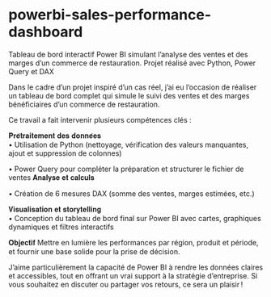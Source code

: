 # powerbi-sales-performance-dashboard
Tableau de bord interactif Power BI simulant l’analyse des ventes et des marges d’un commerce de restauration. Projet réalisé avec Python, Power Query et DAX

Dans le cadre d’un projet inspiré d’un cas réel, j’ai eu l’occasion de réaliser un tableau de bord complet qui simule le suivi des ventes et des marges bénéficiaires d’un commerce de restauration.    

Ce travail a fait intervenir plusieurs compétences clés : 

𝐏𝐫𝐞́𝐭𝐫𝐚𝐢𝐭𝐞𝐦𝐞𝐧𝐭 𝐝𝐞𝐬 𝐝𝐨𝐧𝐧𝐞́𝐞𝐬   
  • Utilisation de Python (nettoyage, vérification des valeurs manquantes, ajout et suppression de colonnes)   

  • Power Query pour compléter la préparation et structurer le fichier de ventes    𝐀𝐧𝐚𝐥𝐲𝐬𝐞 𝐞𝐭 𝐜𝐚𝐥𝐜𝐮𝐥𝐬   

  • Création de 6 mesures DAX (somme des ventes, marges estimées, etc.)    

𝐕𝐢𝐬𝐮𝐚𝐥𝐢𝐬𝐚𝐭𝐢𝐨𝐧 𝐞𝐭 𝐬𝐭𝐨𝐫𝐲𝐭𝐞𝐥𝐥𝐢𝐧𝐠   
  • Conception du tableau de bord final sur Power BI avec cartes, graphiques dynamiques et filtres interactifs    

𝐎𝐛𝐣𝐞𝐜𝐭𝐢𝐟  Mettre en lumière les performances par région, produit et période, et fournir une base solide pour la prise de décision.    

J’aime particulièrement la capacité de Power BI à rendre les données claires et accessibles, tout en offrant un vrai support à la stratégie d’entreprise.  Si vous souhaitez en discuter ou partager vos retours, ce sera un plaisir !    
